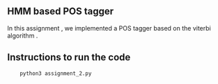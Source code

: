 ## HMM based POS tagger 

In this assignment , we implemented a POS tagger based on the viterbi algorithm . 

## Instructions to run the code 
```python
    python3 assignment_2.py
```



